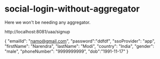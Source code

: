 # social-login-without-aggregator
Here we won't be needing any aggregator.

http://localhost:8081/uaa/signup

{ "emailId": "namo@gmail.com", "password":"ddfdf", "ssoProvider": "app", "firstName": "Narendra", "lastName": "Modi", "country": "India", "gender": "male", "phoneNumber": "9999999999", "dob":"1991-11-17" }

